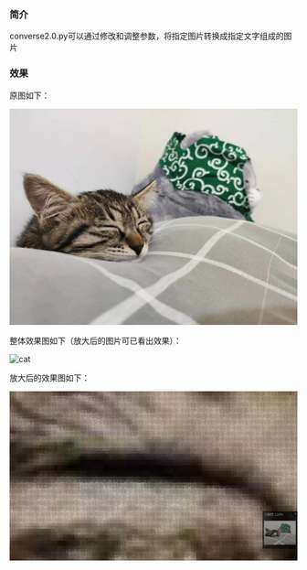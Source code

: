 ### 简介

converse2.0.py可以通过修改和调整参数，将指定图片转换成指定文字组成的图片

### 效果

原图如下：

![cat](https://raw.githubusercontent.com/Rbtoooooooooo/image/master/cat/cat.jpg)

整体效果图如下（放大后的图片可已看出效果）：

![cat](https://github.com/Rbtoooooooooo/image/blob/master/cat/cat10-%E5%8D%A1%E5%93%87%E4%BC%8A%E4%BC%8A%E5%95%8A%E5%A4%9A-21-0.8-2.JPEG?raw=true)

放大后的效果图如下：

![放大后的效果图](https://raw.githubusercontent.com/Rbtoooooooooo/image/master/cat/part_cat.png)